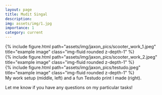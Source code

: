 ```yaml
---
layout: page
title: Mudit Singal
description: 
img: assets/img/1.jpg
importance: 1
category: current
---
```




<div class="row">
    <div class="col-sm mt-3 mt-md-0">
        {% include figure.html path="assets/img/jaxon_pics/scooter_work_1.jpeg" title="example image" class="img-fluid rounded z-depth-1" %}
    </div>
    <div class="col-sm mt-3 mt-md-0">
        {% include figure.html path="assets/img/jaxon_pics/scooter_work_2.jpeg" title="example image" class="img-fluid rounded z-depth-1" %}
    </div>
    <div class="col-sm mt-3 mt-md-0">
        {% include figure.html path="assets/img/jaxon_pics/testudo.jpeg" title="example image" class="img-fluid rounded z-depth-1" %}
    </div>
</div>
<div class="caption">
    My work setup (middle, left) and a fun Testudo print I made (right). 
</div>

Let me know if you have any questions on my particular tasks!